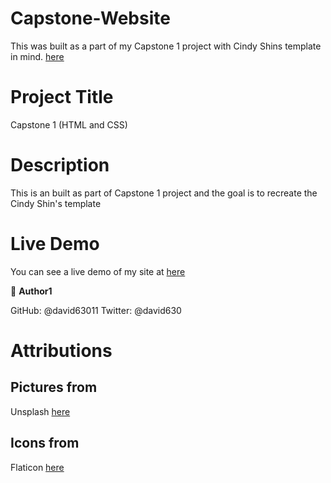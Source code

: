 # Capstone-Website

This was built as a part of my Capstone 1 project with Cindy Shins template in mind. [here](https://www.behance.net/gallery/29845175/CC-Global-Summit-2015)

# Project Title

Capstone 1 (HTML and CSS)

# Description

This is an built as part of Capstone 1 project and the goal is to recreate the Cindy Shin's template

# Live Demo

You can see a live demo of my site at [here](https://david63011.github.io/Capstone-Website/)

👤 **Author1**

GitHub: @david63011
Twitter: @david630
# Attributions

## Pictures from

Unsplash [here](https://unsplash.com/)

## Icons from

Flaticon [here](https://www.flaticon.com/)
